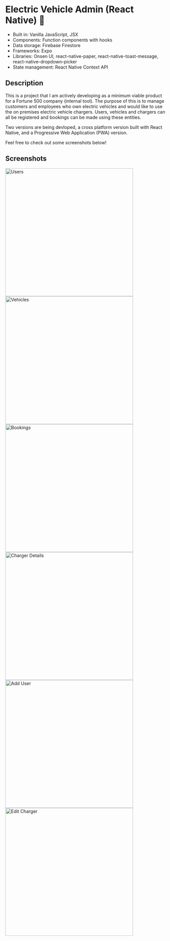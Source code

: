 # Electric Vehicle Admin (React Native) 🔋

* Built in: Vanilla JavaScript, JSX
* Components: Function components with hooks
* Data storage: Firebase Firestore
* Frameworks: Expo
* Libraries: Onsen UI, react-native-paper, react-native-toast-message, react-native-dropdown-picker
* State management: React Native Context API

## Description

This is a project that I am actively developing as a minimum viable product for a Fortune 500 company (internal tool). The purpose of this is to manage customers and employees who own electric vehicles and would like to use the on premises electric vehicle chargers. Users, vehicles and chargers can all be registered and bookings can be made using these entities. 

Two versions are being devloped, a cross platform version built with React Native, and a Progressive Web Application (PWA) version.

Feel free to check out some screenshots below!

## Screenshots

<img width="400" alt="Users" src="https://github.com/user-attachments/assets/f2398d27-9b56-498f-b5a2-b45b4b96dbab">

<img width="400" alt="Vehicles" src="https://github.com/user-attachments/assets/4daa0b8b-d97f-41bf-a331-54dd27de1424">

<img width="400" alt="Bookings" src="https://github.com/user-attachments/assets/a6188ccb-ac6d-4ea7-bda9-6e13445c535c">

<img width="400" alt="Charger Details" src="https://github.com/user-attachments/assets/25d73e70-3738-47b5-84bb-8a5555f3aeeb">

<img width="400" alt="Add User" src="https://github.com/user-attachments/assets/d8212ab4-23fb-4614-a136-9cecb0917f05">

<img width="400" alt="Edit Charger" src="https://github.com/user-attachments/assets/3c139d32-dea8-405f-b4bf-878e014e6af8">
